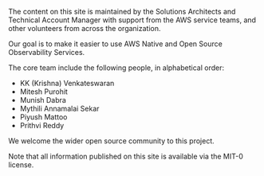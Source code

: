 The content on this site is maintained by the Solutions Architects and Technical Account Manager with support from the AWS service teams, and other
volunteers from across the organization.

Our goal is to make it easier to use AWS Native and Open Source Observability Services.

The core team include the following people, in alphabetical order:

* KK (Krishna) Venkateswaran
* Mitesh Purohit
* Munish Dabra
* Mythili Annamalai Sekar
* Piyush Mattoo
* Prithvi Reddy

We welcome the wider open source community to this project.

Note that all information published on this site is available via the
MIT-0 license.

